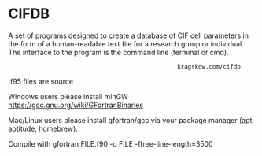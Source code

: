 # CIFDB
A set of programs designed to create a database of CIF cell parameters in the form of a human-readable text file for a research group or individual. The interface to the program is the command line (terminal or cmd).

                                                    kragskow.com/cifdb

.f95 files are source

Windows users please install minGW https://gcc.gnu.org/wiki/GFortranBinaries

Mac/Linux users please install gfortran/gcc via your package manager (apt, aptitude, homebrew). 

Compile with 
    gfortran FILE.f90 -o FILE -ffree-line-length=3500
